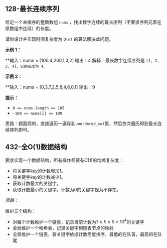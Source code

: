 
## 128-最长连续序列

给定一个未排序的整数数组 `nums` ，找出数字连续的最长序列（不要求序列元素在原数组中连续）的长度。

请你设计并实现时间复杂度为 `O(n)` 的算法解决此问题。

**示例 1：**

**输入：nums = [100,4,200,1,3,2]
输出：4
解释：最长数字连续序列是 `[1, 2, 3, 4]。它的长度为 4。`

**示例 2：**

**输入：nums = [0,3,7,2,5,8,4,6,0,1]
输出：9

**提示：**
- `0 <= nums.length <= 105`
- `-109 <= nums[i] <= 109`

思路：题面假的，直接遍历一遍存到`unordered_set`里，然后依次遍历得到最长连续序列即可。

## 432-全O(1)数据结构

要求实现一个数据结构，所有操作都要有$O(1)$的均摊复杂度：
- 将关键字$key$的计数增加1。
- 将关键字$key$的计数减少1。
- 获取计数最大的关键字。
- 获取计数最小的关键字。计数为0的关键字视为不存在。

*思路*：

维护三个结构：
- 对每个计数维护一个链表，记录当前计数为$1\le k\le 5\times 10^4$的关键字
- 全局维护一个哈希表，记录关键字到链表节点的映射
- 全局维护一个链表，将关键字依据计数高度排序，最低的在队首，最高的在队尾